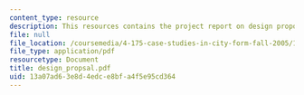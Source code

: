 ```yaml
---
content_type: resource
description: This resources contains the project report on design proposal in isfahan.
file: null
file_location: /coursemedia/4-175-case-studies-in-city-form-fall-2005/13a07ad63e8d4edce8bfa4f5e95cd364_design_propsal.pdf
file_type: application/pdf
resourcetype: Document
title: design_propsal.pdf
uid: 13a07ad6-3e8d-4edc-e8bf-a4f5e95cd364
---
```


